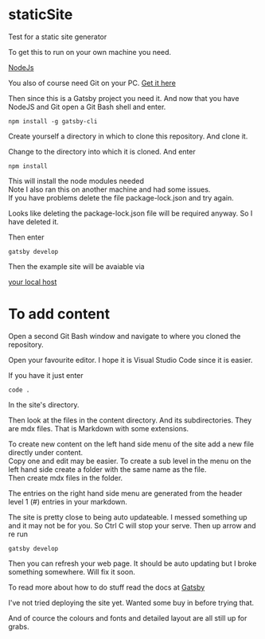 # staticSite
Test for a static site generator

To get this to run on your own machine you need.

[NodeJs](https://nodejs.org/en/download/)

You also of course need Git on your PC. [Get it here](https://git-scm.com/download/win)

Then since this is a Gatsby project you need it.
And now that you have NodeJS and Git open a Git Bash shell and enter.

```
npm install -g gatsby-cli
```

Create yourself a directory in which to clone this repository.
And clone it.

Change to the directory into which it is cloned. And enter 

```
npm install
```
This will install the node modules needed  
Note I also ran this on another machine and had some issues.  
If you have problems delete the file package-lock.json and try again.  

Looks like deleting the package-lock.json file will be required anyway.
So I have deleted it.

Then enter

```
gatsby develop
```

Then the example site will be avaiable via 

[your local host](http://localhost:8000/)


# To add content

Open a second Git Bash window and navigate to where you cloned the repository.

Open your favourite editor. I hope it is Visual Studio Code since it is easier.

If you have it just enter
```
code .
```

In the site's directory.

Then look at the files in the content directory. And its subdirectories.
They are mdx files. That is Markdown with some extensions.

To create new content on the left hand side menu of the site add a new file directly under content.  
Copy one and edit may be easier.
To create a sub level in the menu on the left hand side create a folder with the same name as the file.  
Then create mdx files in the folder.

The entries on the right hand side menu are generated from the header level 1 (#) entries in your markdown.

The site is pretty close to being auto updateable. I messed something up and it may not be for you.
So Ctrl C will stop your serve.
Then up arrow and re run 
```
gatsby develop
```

Then you can refresh your web page.
It should be auto updating but I broke something somewhere. Will fix it soon.

To read more about how to do stuff read the docs at  [Gatsby](https://www.gatsbyjs.com/docs/)

I've not tried deploying the site yet. Wanted some buy in before trying that.

And of cource the colours and fonts and detailed layout are all still up for grabs.
